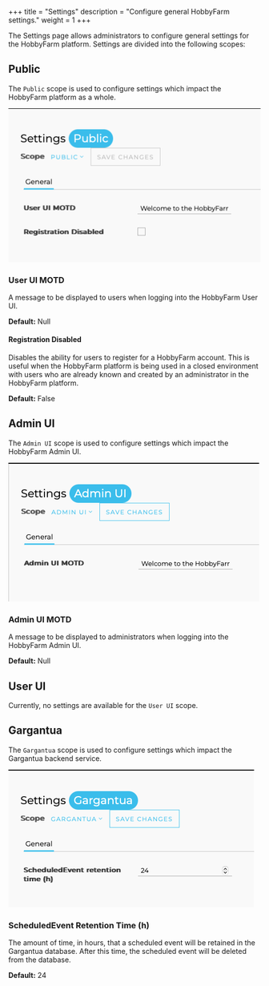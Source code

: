 +++
title = "Settings"
description = "Configure general HobbyFarm settings."
weight = 1
+++

The Settings page allows administrators to configure general settings for the HobbyFarm platform. Settings are divided into the following scopes:

## Public
The `Public` scope is used to configure settings which impact the HobbyFarm platform as a whole.

![Settings - Scope - Public](/images/hobbyfarm-admin-settings-public.png)

### User UI MOTD
A message to be displayed to users when logging into the HobbyFarm User UI.

**Default:** Null

#### Registration Disabled
Disables the ability for users to register for a HobbyFarm account. This is useful when the HobbyFarm platform is being used in a closed environment with users who are already known and created by an administrator in the HobbyFarm platform.

**Default:** False

## Admin UI
The `Admin UI` scope is used to configure settings which impact the HobbyFarm Admin UI.

![Settings - Scope - Admin UI](/images/hobbyfarm-admin-settings-adminui.png)

### Admin UI MOTD
A message to be displayed to administrators when logging into the HobbyFarm Admin UI.

**Default:** Null

## User UI

Currently, no settings are available for the `User UI` scope.

## Gargantua

The `Gargantua` scope is used to configure settings which impact the Gargantua backend service.

![Settings - Scope - Admin UI](/images/hobbyfarm-admin-settings-gargantua.png)

### ScheduledEvent Retention Time (h)

The amount of time, in hours, that a scheduled event will be retained in the Gargantua database. After this time, the scheduled event will be deleted from the database.

**Default:** 24